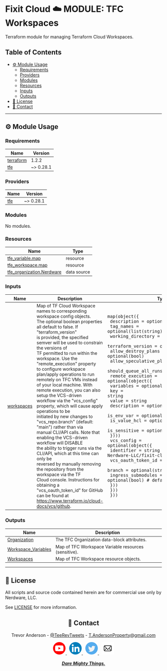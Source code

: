 <h1>Fixit Cloud ☁️ MODULE: TFC Workspaces</h1>

Terraform module for managing Terraform Cloud Workspaces.

<h2>Table of Contents</h2>

- [⚙️ Module Usage](#️-module-usage)
  - [Requirements](#requirements)
  - [Providers](#providers)
  - [Modules](#modules)
  - [Resources](#resources)
  - [Inputs](#inputs)
  - [Outputs](#outputs)
- [📝 License](#-license)
- [💬 Contact](#-contact)

<!-- BEGINNING OF PRE-COMMIT-TERRAFORM DOCS HOOK -->
<!-- prettier-ignore-start -->

---

## ⚙️ Module Usage

### Requirements

| Name                                                                     | Version   |
| ------------------------------------------------------------------------ | --------- |
| <a name="requirement_terraform"></a> [terraform](#requirement_terraform) | 1.2.2     |
| <a name="requirement_tfe"></a> [tfe](#requirement_tfe)                   | ~> 0.28.1 |

### Providers

| Name                                             | Version   |
| ------------------------------------------------ | --------- |
| <a name="provider_tfe"></a> [tfe](#provider_tfe) | ~> 0.28.1 |

### Modules

No modules.

### Resources

| Name                                                                                                                     | Type        |
| ------------------------------------------------------------------------------------------------------------------------ | ----------- |
| [tfe_variable.map](https://registry.terraform.io/providers/hashicorp/tfe/latest/docs/resources/variable)                 | resource    |
| [tfe_workspace.map](https://registry.terraform.io/providers/hashicorp/tfe/latest/docs/resources/workspace)               | resource    |
| [tfe_organization.Nerdware](https://registry.terraform.io/providers/hashicorp/tfe/latest/docs/data-sources/organization) | data source |

### Inputs

| Name                                                            | Description                                                                                                                                                                                                                                                                                                                                                                                                                                                                                                                                                                                                                                                                                                                                                                                                                                                                                                                                                                                                                                                            | Type                                                                                                                                                                                                                                                                                                                                                                                                                                                                                                                                                                                                                                                                                                                                                                                                                                                        | Default | Required |
| --------------------------------------------------------------- | ---------------------------------------------------------------------------------------------------------------------------------------------------------------------------------------------------------------------------------------------------------------------------------------------------------------------------------------------------------------------------------------------------------------------------------------------------------------------------------------------------------------------------------------------------------------------------------------------------------------------------------------------------------------------------------------------------------------------------------------------------------------------------------------------------------------------------------------------------------------------------------------------------------------------------------------------------------------------------------------------------------------------------------------------------------------------- | ----------------------------------------------------------------------------------------------------------------------------------------------------------------------------------------------------------------------------------------------------------------------------------------------------------------------------------------------------------------------------------------------------------------------------------------------------------------------------------------------------------------------------------------------------------------------------------------------------------------------------------------------------------------------------------------------------------------------------------------------------------------------------------------------------------------------------------------------------------- | ------- | :------: |
| <a name="input_workspaces"></a> [workspaces](#input_workspaces) | Map of TF Cloud Workspace names to corresponding workspace config objects.<br>The optional boolean properties all default to false. If "terraform_version"<br>is provided, the specified semver will be used to constrain the versions of<br>TF permitted to run within the workspace. Use the "remote_execution" property<br>to configure workspace plan/apply operations to run remotely on TFC VMs instead<br>of your local machine. With remote execution, you can also setup the VCS-driven<br>workflow via the "vcs_config" property, which will cause apply operations to be<br>initiated by new changes to "vcs_repo.branch" (default: "main") rather than via<br>manual CLI/API calls. Note that enabling the VCS-driven workflow will DISABLE<br>the ability to trigger runs via the CLI/API, which at this time can only be<br>reversed by manually removing the repository from the workspace via the TF<br>Cloud console. Instructions for obtaining a "vcs_oauth_token_id" for GitHub<br>can be found at https://www.terraform.io/cloud-docs/vcs/github. | <pre>map(object({<br> description = optional(string)<br> tag_names = optional(list(string))<br> working_directory = optional(string)<br> terraform_version = optional(string)<br> allow_destroy_plans = optional(bool)<br> allow_speculative_plans = optional(bool)<br> should_queue_all_runs = optional(bool)<br> remote_execution = optional(object({<br> variables = optional(list(object({<br> key = string<br> value = string<br> description = optional(string)<br> is_env_var = optional(bool)<br> is_value_hcl = optional(bool)<br> is_sensitive = optional(bool)<br> })))<br> vcs_config = optional(object({<br> identifier = string # e.g., Nerdware-LLC/fixit-cloud-modules<br> vcs_oauth_token_id = string<br> branch = optional(string) # default "main"<br> ingress_submodules = optional(bool) # default false<br> }))<br> }))<br> }))</pre> | n/a     |   yes    |

### Outputs

| Name                                                                                         | Description                                          |
| -------------------------------------------------------------------------------------------- | ---------------------------------------------------- |
| <a name="output_Organization"></a> [Organization](#output_Organization)                      | The TFC Organization data-block attributes.          |
| <a name="output_Workspace_Variables"></a> [Workspace_Variables](#output_Workspace_Variables) | Map of TFC Workspace Variable resources (sensitive). |
| <a name="output_Workspaces"></a> [Workspaces](#output_Workspaces)                            | Map of TFC Workspace resource objects.               |

---

## 📝 License

All scripts and source code contained herein are for commercial use only by Nerdware, LLC.

See [LICENSE](/LICENSE) for more information.

<div align="center" style="margin-top:30px;">

## 💬 Contact

Trevor Anderson - [@TeeRevTweets](https://twitter.com/teerevtweets) - [T.AndersonProperty@gmail.com](mailto:T.AndersonProperty@gmail.com)

  <a href="https://www.youtube.com/channel/UCguSCK_j1obMVXvv-DUS3ng">
    <img src="https://github.com/trevor-anderson/trevor-anderson/blob/main/assets/YouTube_icon_circle.svg" height="40" />
  </a>
  &nbsp;
  <a href="https://www.linkedin.com/in/trevor-anderson-3a3b0392/">
    <img src="https://github.com/trevor-anderson/trevor-anderson/blob/main/assets/LinkedIn_icon_circle.svg" height="40" />
  </a>
  &nbsp;
  <a href="https://twitter.com/TeeRevTweets">
    <img src="https://github.com/trevor-anderson/trevor-anderson/blob/main/assets/Twitter_icon_circle.svg" height="40" />
  </a>
  &nbsp;
  <a href="mailto:T.AndersonProperty@gmail.com">
    <img src="https://github.com/trevor-anderson/trevor-anderson/blob/main/assets/email_icon_circle.svg" height="40" />
  </a>
  <br><br>

  <a href="https://daremightythings.co/">
    <strong><i>Dare Mighty Things.</i></strong>
  </a>

</div>
<!-- prettier-ignore-end -->
<!-- END OF PRE-COMMIT-TERRAFORM DOCS HOOK -->

<!-- LINKS -->

[tfe_provider_url]: (https://registry.terraform.io/providers/hashicorp/tfe/latest/docs)
[tfe_org_docs_url]: (https://registry.terraform.io/providers/hashicorp/tfe/latest/docs/data-sources/organization)
[tfe_ws_docs_url]: (https://registry.terraform.io/providers/hashicorp/tfe/latest/docs/resources/workspace)
[tfe_var_docs_url]: (https://registry.terraform.io/providers/hashicorp/tfe/latest/docs/resources/variable)
